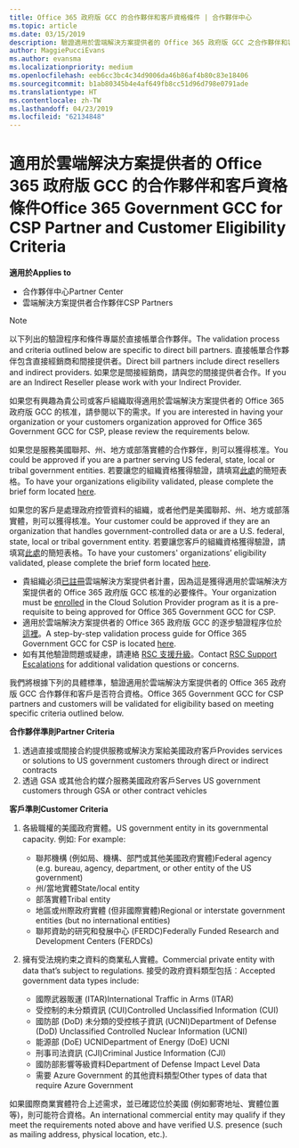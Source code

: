 ```yaml
---
title: Office 365 政府版 GCC 的合作夥伴和客戶資格條件 | 合作夥伴中心
ms.topic: article
ms.date: 03/15/2019
description: 驗證適用於雲端解決方案提供者的 Office 365 政府版 GCC 之合作夥伴和客戶的程序。
author: MaggiePucciEvans
ms.author: evansma
ms.localizationpriority: medium
ms.openlocfilehash: eeb6cc3bc4c34d9006da46b86af4b80c83e18406
ms.sourcegitcommit: b1ab80345b4e4af649fb8cc51d96d798e0791ade
ms.translationtype: HT
ms.contentlocale: zh-TW
ms.lasthandoff: 04/23/2019
ms.locfileid: "62134848"
---
```

# <a name="office-365-government-gcc-for-csp-partner-and-customer-eligibility-criteria"></a><span data-ttu-id="6f04f-103">適用於雲端解決方案提供者的 Office 365 政府版 GCC 的合作夥伴和客戶資格條件</span><span class="sxs-lookup"><span data-stu-id="6f04f-103">Office 365 Government GCC for CSP Partner and Customer Eligibility Criteria</span></span>

<span data-ttu-id="6f04f-104">**適用於**</span><span class="sxs-lookup"><span data-stu-id="6f04f-104">**Applies to**</span></span>

-  <span data-ttu-id="6f04f-105">合作夥伴中心</span><span class="sxs-lookup"><span data-stu-id="6f04f-105">Partner Center</span></span>
-  <span data-ttu-id="6f04f-106">雲端解決方案提供者合作夥伴</span><span class="sxs-lookup"><span data-stu-id="6f04f-106">CSP Partners</span></span>

>[!NOTE]
><span data-ttu-id="6f04f-107">以下列出的驗證程序和條件專屬於直接帳單合作夥伴。</span><span class="sxs-lookup"><span data-stu-id="6f04f-107">The validation process and criteria outlined below are specific to direct bill partners.</span></span> <span data-ttu-id="6f04f-108">直接帳單合作夥伴包含直接經銷商和間接提供者。</span><span class="sxs-lookup"><span data-stu-id="6f04f-108">Direct bill partners include direct resellers and indirect providers.</span></span>  <span data-ttu-id="6f04f-109">如果您是間接經銷商，請與您的間接提供者合作。</span><span class="sxs-lookup"><span data-stu-id="6f04f-109">If you are an Indirect Reseller please work with your Indirect Provider.</span></span> 

<span data-ttu-id="6f04f-110">如果您有興趣為貴公司或客戶組織取得適用於雲端解決方案提供者的 Office 365 政府版 GCC 的核准，請參閱以下的需求。</span><span class="sxs-lookup"><span data-stu-id="6f04f-110">If you are interested in having your organization or your customers organization approved for Office 365 Government GCC for CSP, please review the requirements below.</span></span>

<span data-ttu-id="6f04f-111">如果您是服務美國聯邦、州、地方或部落實體的合作夥伴，則可以獲得核准。</span><span class="sxs-lookup"><span data-stu-id="6f04f-111">You could be approved if you are a partner serving US federal, state, local or tribal government entities.</span></span> <span data-ttu-id="6f04f-112">若要讓您的組織資格獲得驗證，請填寫[此處](https://products.office.com/government/eligibility-validation?ReqType=CSPPartner)的簡短表格。</span><span class="sxs-lookup"><span data-stu-id="6f04f-112">To have your organizations eligibility validated, please complete the brief form located [here](https://products.office.com/government/eligibility-validation?ReqType=CSPPartner).</span></span>

<span data-ttu-id="6f04f-113">如果您的客戶是處理政府控管資料的組織，或者他們是美國聯邦、州、地方或部落實體，則可以獲得核准。</span><span class="sxs-lookup"><span data-stu-id="6f04f-113">Your customer could be approved if they are an organization that handles government-controlled data or are a U.S. federal, state, local or tribal government entity.</span></span> <span data-ttu-id="6f04f-114">若要讓您客戶的組織資格獲得驗證，請填寫[此處](https://products.office.com/government/eligibility-validation?ReqType=CSPCustomer)的簡短表格。</span><span class="sxs-lookup"><span data-stu-id="6f04f-114">To have your customers' organizations’ eligibility validated, please complete the brief form located [here](https://products.office.com/government/eligibility-validation?ReqType=CSPCustomer).</span></span> 

-   <span data-ttu-id="6f04f-115">貴組織必須[已註冊](https://partnercenter.microsoft.com/partner/cloud-solution-provider)雲端解決方案提供者計畫，因為這是獲得適用於雲端解決方案提供者的 Office 365 政府版 GCC 核准的必要條件。</span><span class="sxs-lookup"><span data-stu-id="6f04f-115">Your organization must be [enrolled](https://partnercenter.microsoft.com/partner/cloud-solution-provider) in the Cloud Solution Provider program as it is a pre-requisite to being approved for Office 365 Government GCC for CSP.</span></span>
-   <span data-ttu-id="6f04f-116">適用於雲端解決方案提供者的 Office 365 政府版 GCC 的逐步驗證程序位於[這裡](https://go.microsoft.com/fwlink/?linkid=2007323)。</span><span class="sxs-lookup"><span data-stu-id="6f04f-116">A step-by-step validation process guide for Office 365 Government GCC for CSP is located [here](https://go.microsoft.com/fwlink/?linkid=2007323).</span></span>
-   <span data-ttu-id="6f04f-117">如有其他驗證問題或疑慮，請連絡 [RSC 支援升級](mailto:usgcce@microsoft.com)。</span><span class="sxs-lookup"><span data-stu-id="6f04f-117">Contact [RSC Support Escalations](mailto:usgcce@microsoft.com) for additional validation questions or concerns.</span></span>

<span data-ttu-id="6f04f-118">我們將根據下列的具體標準，驗證適用於雲端解決方案提供者的 Office 365 政府版 GCC 合作夥伴和客戶是否符合資格。</span><span class="sxs-lookup"><span data-stu-id="6f04f-118">Office 365 Government GCC for CSP partners and customers will be validated for eligibility based on meeting specific criteria outlined below.</span></span>

<span data-ttu-id="6f04f-119">**合作夥伴準則**</span><span class="sxs-lookup"><span data-stu-id="6f04f-119">**Partner Criteria**</span></span>
1.  <span data-ttu-id="6f04f-120">透過直接或間接合約提供服務或解決方案給美國政府客戶</span><span class="sxs-lookup"><span data-stu-id="6f04f-120">Provides services or solutions to US government customers through direct or indirect contracts</span></span>
2.  <span data-ttu-id="6f04f-121">透過 GSA 或其他合約媒介服務美國政府客戶</span><span class="sxs-lookup"><span data-stu-id="6f04f-121">Serves US government customers through GSA or other contract vehicles</span></span>

<span data-ttu-id="6f04f-122">**客戶準則**</span><span class="sxs-lookup"><span data-stu-id="6f04f-122">**Customer Criteria**</span></span>
1.  <span data-ttu-id="6f04f-123">各級職權的美國政府實體。</span><span class="sxs-lookup"><span data-stu-id="6f04f-123">US government entity in its governmental capacity.</span></span> <span data-ttu-id="6f04f-124">例如: </span><span class="sxs-lookup"><span data-stu-id="6f04f-124">For example:</span></span>
 
    -  <span data-ttu-id="6f04f-125">聯邦機構 (例如局、機構、部門或其他美國政府實體)</span><span class="sxs-lookup"><span data-stu-id="6f04f-125">Federal agency (e.g. bureau, agency, department, or other entity of the US government)</span></span>
    -   <span data-ttu-id="6f04f-126">州/當地實體</span><span class="sxs-lookup"><span data-stu-id="6f04f-126">State/local entity</span></span> 
    -   <span data-ttu-id="6f04f-127">部落實體</span><span class="sxs-lookup"><span data-stu-id="6f04f-127">Tribal entity</span></span>
    -   <span data-ttu-id="6f04f-128">地區或州際政府實體 (但非國際實體)</span><span class="sxs-lookup"><span data-stu-id="6f04f-128">Regional or interstate government entities (but no international entities)</span></span>
    -   <span data-ttu-id="6f04f-129">聯邦資助的研究和發展中心 (FERDC)</span><span class="sxs-lookup"><span data-stu-id="6f04f-129">Federally Funded Research and Development Centers (FERDCs)</span></span>

2.  <span data-ttu-id="6f04f-130">擁有受法規約束之資料的商業私人實體。</span><span class="sxs-lookup"><span data-stu-id="6f04f-130">Commercial private entity with data that’s subject to regulations.</span></span> <span data-ttu-id="6f04f-131">接受的政府資料類型包括︰</span><span class="sxs-lookup"><span data-stu-id="6f04f-131">Accepted government data types include:</span></span> 
    -   <span data-ttu-id="6f04f-132">國際武器販運 (ITAR)</span><span class="sxs-lookup"><span data-stu-id="6f04f-132">International Traffic in Arms (ITAR)</span></span>
    -   <span data-ttu-id="6f04f-133">受控制的未分類資訊 (CUI)</span><span class="sxs-lookup"><span data-stu-id="6f04f-133">Controlled Unclassified Information (CUI)</span></span>
    -   <span data-ttu-id="6f04f-134">國防部 (DoD) 未分類的受控核子資訊 (UCNI)</span><span class="sxs-lookup"><span data-stu-id="6f04f-134">Department of Defense (DoD) Unclassified Controlled Nuclear Information (UCNI)</span></span>
    -   <span data-ttu-id="6f04f-135">能源部 (DoE) UCNI</span><span class="sxs-lookup"><span data-stu-id="6f04f-135">Department of Energy (DoE) UCNI</span></span>
    -   <span data-ttu-id="6f04f-136">刑事司法資訊 (CJI)</span><span class="sxs-lookup"><span data-stu-id="6f04f-136">Criminal Justice Information (CJI)</span></span>
    -   <span data-ttu-id="6f04f-137">國防部影響等級資料</span><span class="sxs-lookup"><span data-stu-id="6f04f-137">Department of Defense Impact Level Data</span></span>
    -   <span data-ttu-id="6f04f-138">需要 Azure Government 的其他資料類型</span><span class="sxs-lookup"><span data-stu-id="6f04f-138">Other types of data that require Azure Government</span></span>

<span data-ttu-id="6f04f-139">如果國際商業實體符合上述需求，並已確認位於美國 (例如郵寄地址、實體位置等)，則可能符合資格。</span><span class="sxs-lookup"><span data-stu-id="6f04f-139">An international commercial entity may qualify if they meet the requirements noted above and have verified U.S. presence (such as mailing address, physical location, etc.).</span></span>

